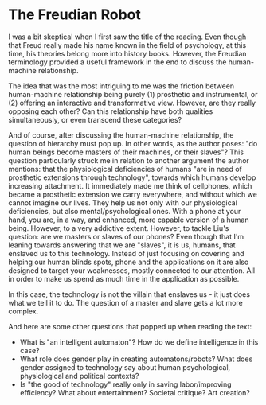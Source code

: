 # The Freudian Robot 

I was a bit skeptical when I first saw the title of the reading. Even though that Freud really made his name known in the field of psychology, at this time, his theories belong more into history books. However, the Freudian terminology provided a useful framework in the end to discuss the human-machine relationship.

The idea that was the most intriguing to me was the friction between human-machine relationship being purely (1) prosthetic and instrumental, or (2) offering an interactive and transformative view. However, are they really opposing each other? Can this relationship have both qualities simultaneously, or even transcend these categories? 

And of course, after discussing the human-machine relationship, the question of hierarchy must pop up. In other words, as the author poses: "do human beings become masters of their machines, or their slaves"? This question particularly struck me in relation to another argument the author mentions: that the physiological deficiencies of humans "are in need of prosthetic extensions through technology", towards which humans develop increasing attachment. It immediately made me think of cellphones, which became a prosthetic extension we carry everywhere, and without which we cannot imagine our lives. They help us not only with our physiological deficiencies, but also mental/psychological ones. With a phone at your hand, you are, in a way, and enhanced, more capable version of a human being. However, to a very addictive extent. However, to tackle Liu's question: are we masters or slaves of our phones? Even though that I'm leaning towards answering that we are "slaves", it is us, humans, that enslaved us to this technology. Instead of just focusing on covering and helping our human blinds spots, phone and the applications on it are also designed to target your weaknesses, mostly connected to our attention. All in order to make us spend as much time in the application as possible.

In this case, the technology is not the villain that enslaves us - it just does what we tell it to do. The question of a master and slave gets a lot more complex.

And here are some other questions that popped up when reading the text: 
- What is "an intelligent automaton"? How do we define intelligence in this case? 
- What role does gender play in creating automatons/robots? What does gender assigned to technology say about human psychological, physiological and political contexts? 
- Is "the good of technology" really only in saving labor/improving efficiency? What about entertainment? Societal critique? Art creation? 
